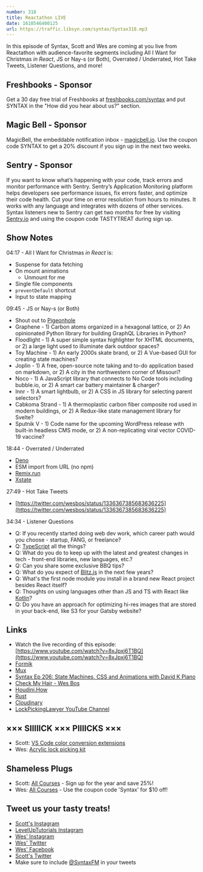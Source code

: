 ```yaml
---
number: 318
title: Reactathon LIVE
date: 1610546400125
url: https://traffic.libsyn.com/syntax/Syntax318.mp3
---
```


In this episode of Syntax, Scott and Wes are coming at you live from Reactathon with audience-favorite segments including All I Want for Christmas *in React*, JS or Nay-s (or Both), Overrated / Underrated, Hot Take Tweets, Listener Questions, and more!

## Freshbooks - Sponsor
Get a 30 day free trial of Freshbooks at [freshbooks.com/syntax](https://freshbooks.com/syntax) and put SYNTAX in the "How did you hear about us?" section.

## Magic Bell - Sponsor
MagicBell, the embeddable notification inbox - [magicbell.io](https://magicbell.io). Use the coupon code SYNTAX to get a 20% discount if you sign up in the next two weeks.

## Sentry - Sponsor
If you want to know what’s happening with your code, track errors and monitor performance with Sentry. Sentry’s Application Monitoring platform helps developers see performance issues, fix errors faster, and optimize their code health. Cut your time on error resolution from hours to minutes. It works with any language and integrates with dozens of other services. Syntax listeners new to Sentry can get two months for free by visiting [Sentry.io](https://sentry.io/) and using the coupon code TASTYTREAT during sign up.

## Show Notes
04:17 - All I Want for Christmas *in React* is:
* Suspense for data fetching
* On mount animations
  * Unmount for me
* Single file components
* `preventDefault` shortcut
* Input to state mapping

09:45 - JS or Nay-s (or Both)
* Shout out to [Pigeonhole](https://pigeonhole.at/)
* Graphene - 1) Carbon atoms organized in a hexagonal lattice, or 2) An opinionated Python library for building GraphQL Libraries in Python?
* Floodlight - 1) A super simple syntax highlighter for XHTML documents, or 2) a large light used to illuminate dark outdoor spaces?
* Toy Machine - 1) An early 2000s skate brand, or 2) A Vue-based GUI for creating state machines?
* Joplin - 1) A free, open-source note taking and to-do application based on markdown, or 2) A city in the northwestern corner of Missouri?
* Noco - 1) A JavaScript library that connects to No Code tools including bubble.io, or 2) A smart car battery maintainer & charger?
* Innr - 1) A smart lightbulb, or 2) A CSS in JS library for selecting parent selectors?
* Cabkoma Strand - 1) A thermoplastic carbon fiber composite rod used in modern buildings, or 2) A Redux-like state management library for Svelte?
* Sputnik V - 1) Code name for the upcoming WordPress release with built-in headless CMS mode, or 2) A non-replicating viral vector COVID-19 vaccine?

18:44 - Overrated / Underrated
* [Deno](https://deno.land/)
* ESM import from URL (no npm)
* [Remix.run](https://remix.run/)
* [Xstate](https://xstate.js.org/)

27:49 - Hot Take Tweets
* [https://twitter.com/wesbos/status/1336367385683636225](https://twitter.com/wesbos/status/1336367385683636225)

34:34 - Listener Questions
* Q: If you recently started doing web dev work, which career path would you choose - startup, FANG, or freelance?
* Q: [TypeScript](https://www.typescriptlang.org/) all the things?
* Q: What do you do to keep up with the latest and greatest changes in tech - front-end libraries, new languages, etc.?
* Q: Can you share some exclusive BBQ tips?
* Q: What do you expect of [Blitz.js](https://blitzjs.com/) in the next few years?
* Q: What's the first node module you install in a brand new React project besides React itself?
* Q: Thoughts on using languages other than JS and TS with React like [Kotlin](https://kotlinlang.org/)?
* Q: Do you have an approach for optimizing hi-res images that are stored in your back-end, like S3 for your Gatsby website?

## Links
* Watch the live recording of this episode: [https://www.youtube.com/watch?v=8xJpxj6T1BQ](https://www.youtube.com/watch?v=8xJpxj6T1BQ)
* [Formik](https://formik.org/)
* [Mux](https://mux.com/)
* [Syntax Ep 206: State Machines, CSS and Animations with David K Piano](https://syntax.fm/show/206/state-machines-css-and-animations-with-david-k-piano)
* [Check My Hair - Wes Bos](https://github.com/wesbos/check-my-hair)
* [Houdini.How](https://houdini.how/)
* [Rust](https://www.rust-lang.org/)
* [Cloudinary](https://cloudinary.com/)
* [LockPickingLawyer YouTube Channel](https://www.youtube.com/channel/UCm9K6rby98W8JigLoZOh6FQ)

## ××× SIIIIICK ××× PIIIICKS ×××
* Scott: [VS Code color conversion extensions](https://marketplace.visualstudio.com/search?term=color%20conversion%20hex%20to%20hsla&target=VSCode&category=All%20categories&sortBy=Relevance)
* Wes: [Acrylic lock picking kit](https://www.amazon.com/s?k=acrylic+lock+picking+kit&crid=379F0ODJMANCH&sprefix=acrylic+lock+pick%2Caps%2C159&ref=nb_sb_ss_ts-a-p_2_17)

## Shameless Plugs
* Scott: [All Courses](https://www.leveluptutorials.com/pro) - Sign up for the year and save 25%!
* Wes: [All Courses](https://wesbos.com/courses/) - Use the coupon code 'Syntax' for $10 off!

## Tweet us your tasty treats!
* [Scott's Instagram](https://www.instagram.com/stolinski/)
* [LevelUpTutorials Instagram](https://www.instagram.com/LevelUpTutorials/)
* [Wes' Instagram](https://www.instagram.com/wesbos/)
* [Wes' Twitter](https://twitter.com/wesbos)
* [Wes' Facebook](https://www.facebook.com/wesbos.developer)
* [Scott's Twitter](https://twitter.com/stolinski)
* Make sure to include [@SyntaxFM](https://twitter.com/SyntaxFM) in your tweets
